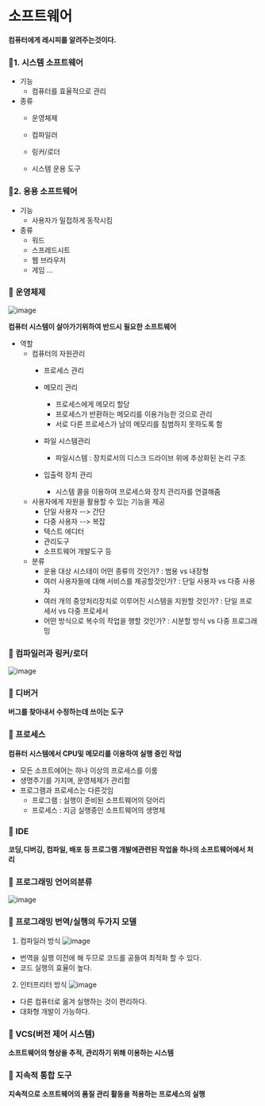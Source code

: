 # 소프트웨어


**컴퓨터에게 레시피를 알려주는것이다.**

### :dart:1. 시스템 소프트웨어
  - 기능
    - 컴퓨터를 효율적으로 관리
  - 종류
    - 운영체제
      
    - 컴파일러
    - 링커/로더
    - 시스템 운용 도구
### :dart:2. 응용 소프트웨어
  - 기능
    - 사용자가 밀접하게 동작시킴
  - 종류
    - 워드 
    - 스프레드시트
    - 웹 브라우저
    - 게임 ...
    
    
### :dart: 운영체제
![image](https://user-images.githubusercontent.com/73538957/115357066-369a2d80-a1f7-11eb-8f9d-5867e2e9b357.png)

**컴퓨터 시스템이 살아가기위하여 반드시 필요한 소프트웨어**

- 역할
  - 컴퓨터의 자원관리
    - 프로세스 관리
     
    - 메모리 관리
      - 프로세스에게 메모리 할당
      - 프로세스가 반환하는 메모리를 이용가능한 것으로 관리
      - 서로 다른 프로세스가 남의 메모리를 침범하지 못하도록 함
    - 파일 시스템관리
      - 파일시스템 : 장치로서의 디스크 드라이브 위에 추상화된 논리 구조
    - 입출력 장치 관리
      - 시스템 콜을 이용하여 프로세스와 장치 관리자를 연결해줌
  - 사용자에게 자원을 활용할 수 있는 기능을 제공
    - 단일 사용자 --> 간단
    - 다중 사용자 --> 복잡
    - 텍스트 에디터
    - 관리도구
    - 소프트웨어 개발도구 등
  - 분류
    - 운용 대상 시스테이 어떤 종류의 것인가? : 범용 vs 내장형
    - 여러 사용자들에 대해 서비스를 제공할것인가? : 단일 사용자 vs 다중 사용자
    - 여러 개의 중앙처리장치로 이루어진 시스템을 지원할 것인가? : 단일 프로세서 vs 다중 프로세서
    - 어떤 방식으로 복수의 작업을 행할 것인가? : 시분할 방식 vs 다중 프로그래밍

### 🎯 컴파일러과 링커/로더

![image](https://user-images.githubusercontent.com/73538957/115358475-aceb5f80-a1f8-11eb-85cb-917041cdeff8.png)

### 🎯 디버거
**버그를 찾아내서 수정하는데 쓰이는 도구**

### :dart: 프로세스
**컴퓨터 시스템에서 CPU및 메모리를 이용하여 실행 중인 작업**

- 모든 소프트에어는 하나 이상의 프로세스를 이룸
- 생명주기를 가지며, 운영체제가 관리함
- 프로그램과 프로세스는 다른것임
  - 프로그램 : 실행이 준비된 소프트웨어의 덩어리
  - 프로세스 : 지금 실행중인 소프트웨어의 생명체
  
  
### :dart: IDE
**코딩,디버깅, 컴파일, 배포 등 프로그램 개발에관련된 작업을 하나의 소프트웨어에서 처리**

### :dart: 프로그래밍 언어의분류
![image](https://user-images.githubusercontent.com/73538957/115358127-4ebe7c80-a1f8-11eb-8c2b-9fb1e76c3f9e.png)


### 🎯 프로그래밍 번역/실행의 두가지 모델

1. 컴파일러 방식
![image](https://user-images.githubusercontent.com/73538957/115358250-6c8be180-a1f8-11eb-9086-6db5317e92e7.png)
  - 번역을 실행 이전에 해 두므로 코드를 공들여 최적화 할 수 있다.
  - 코드 실행의 효율이 높다.

2. 인터프리터 방식
![image](https://user-images.githubusercontent.com/73538957/115358354-89c0b000-a1f8-11eb-9cc9-e0d51b098537.png)
  - 다른 컴퓨터로 옮겨 실행하는 것이 편리하다.
  - 대화형 개발이 가능하다.

### 🎯 VCS(버전 제어 시스템)

**소프트웨어의 형상을 추적, 관리하기 위해 이용하는 시스템**

### :dart: 지속적 통합 도구

**지속적으로 소프트웨어의 품질 관리 활동을 적용하는 프로세스의 실행**
